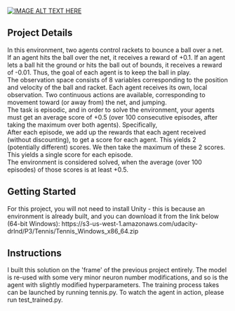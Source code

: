 
[![IMAGE ALT TEXT HERE](http://img.youtube.com/vi/GNtxjSdOQ9w/0.jpg)](http://www.youtube.com/watch?v=GNtxjSdOQ9w)

<h2>Project Details</h2>
<p>
In this environment, two agents control rackets to bounce a ball over a net. If an agent hits the ball over the net, it receives a reward of +0.1. If an agent lets a ball hit the ground or hits the ball out of bounds, it receives a reward of -0.01. Thus, the goal of each agent is to keep the ball in play.
<br>
The observation space consists of 8 variables corresponding to the position and velocity of the ball and racket. Each agent receives its own, local observation. Two continuous actions are available, corresponding to movement toward (or away from) the net, and jumping.
<br>
The task is episodic, and in order to solve the environment, your agents must get an average score of +0.5 (over 100 consecutive episodes, after taking the maximum over both agents). Specifically,
<br>
After each episode, we add up the rewards that each agent received (without discounting), to get a score for each agent. This yields 2 (potentially different) scores. We then take the maximum of these 2 scores.
This yields a single score for each episode.
<br>
The environment is considered solved, when the average (over 100 episodes) of those scores is at least +0.5.
</p>
<h2>Getting Started</h2>
<p>
For this project, you will not need to install Unity - this is because an environment is already built, and you can download it from the link below (64-bit Windows):
https://s3-us-west-1.amazonaws.com/udacity-drlnd/P3/Tennis/Tennis_Windows_x86_64.zip
</p>
<h2>Instructions</h2>
<p>I built this solution on the 'frame' of the previous project entirely. The model is re-used with some very minor neuron number modifications, and so is the agent with slightly modified hyperparameters. The training process takes can be launched by running tennis.py. To watch the agent in action, please run test_trained.py.</p>
